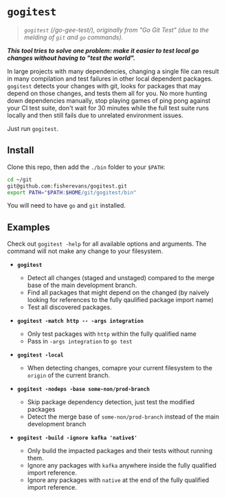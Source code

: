 # `gogitest`

> *`gogitest` (/go-gee-test/), originally from "Go Git Test" (due to the melding of `git` and `go` commands).*

***This tool tries to solve one problem: make it easier to test local go changes without having to "test the world".***

In large projects with many dependencies, changing a single file can result in many compilation and test failures in other local dependent packages. `gogitest` detects your changes with git, looks for packages that may depend on those changes, and tests them all for you. No more hunting down dependencies manually, stop playing games of ping pong against your CI test suite, don't wait for 30 minutes while the full test suite runs locally and then still fails due to unrelated environment issues.

Just run `gogitest`.

## Install

Clone this repo, then add the `./bin` folder to your `$PATH`:

```bash
cd ~/git
git@github.com:fisherevans/gogitest.git
export PATH="$PATH:$HOME/git/gogitest/bin"
```

You will need to have `go` and `git` installed.

## Examples

Check out `gogitest -help` for all available options and arguments. The command will not make any change to your filesystem.

- **`gogitest`**
  - Detect all changes (staged and unstaged) compared to the merge base of the main development branch.
  - Find all packages that might depend on the changed (by naively looking for references to the fully qaulified package import name)
  - Test all discovered packages.
- **`gogitest -match http -- -args integration`**
  - Only test packages with `http` within the fully qualified name
  - Pass in `-args integration` to `go test`
- **`gogitest -local`**
  - When detecting changes, comapre your current filesystem to the `origin` of the current branch.
- **`gogitest -nodeps -base some-non/prod-branch`**
  - Skip package dependency detection, just test the modified packages
  - Detect the merge base of `some-non/prod-branch` instead of the main development branch

- **`gogitest -build -ignore kafka 'native$'`**
  - Only build the impacted packages and their tests without running them.
  - Ignore any packages with `kafka` anywhere inside the fully qualified import reference.
  - Ignore any packages with `native` at the end of the fully qualified import reference.
